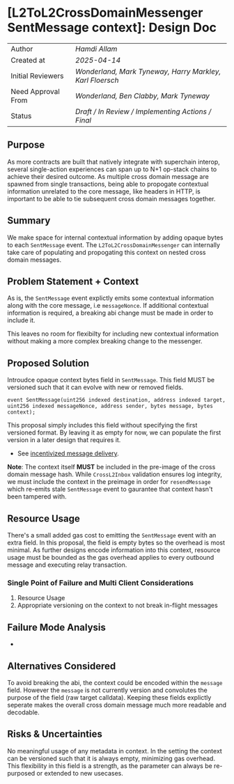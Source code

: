 # [L2ToL2CrossDomainMessenger SentMessage context]: Design Doc

|                    |                                                          |
| ------------------ | -------------------------------------------------------- |
| Author             | _Hamdi Allam_                                            |
| Created at         | _2025-04-14_                                             |
| Initial Reviewers  | _Wonderland, Mark Tyneway, Harry Markley, Karl Floersch_ |
| Need Approval From | _Wonderland, Ben Clabby, Mark Tyneway_                   |
| Status             | _Draft / In Review / Implementing Actions / Final_       |

## Purpose

<!-- This section is also sometimes called “Motivations” or “Goals”. -->

<!-- It is fine to remove this section from the final document,
but understanding the purpose of the doc when writing is very helpful. -->

As more contracts are built that natively integrate with superchain interop, several single-action experiences can span up to N+1 op-stack chains to achieve their desired outcome. As multiple cross domain message are spawned from single transactions, being able to propogate contextual information unrelated to the core message, like headers in HTTP, is important to be able to tie subsequent cross domain messages together.

## Summary

<!-- Most (if not all) documents should have a summary.
While the length will likely be proportional to the length of the full document,
the summary should be as succinct as possible. -->

We make space for internal contextual information by adding opaque bytes to each `SentMessage` event. The `L2ToL2CrossDomainMessenger` can internally take care of populating and propogating this context on nested cross domain messages.

## Problem Statement + Context

<!-- Describe the specific problem that the document is seeking to address as well
as information needed to understand the problem and design space.
If more information is needed on the costs of the problem,
this is a good place to that information. -->

As is, the `SentMessage` event explictly emits some contextual information along with the core message, i.e `messageNonce`. If additional contextual information is required, a breaking abi change must be made in order to include it.

This leaves no room for flexibilty for including new contextual information without making a more complex breaking change to the messenger.

## Proposed Solution

<!-- A high level overview of the proposed solution.
When there are multiple alternatives there should be an explanation
of why one solution was picked over other solutions.
As a rule of thumb, including code snippets (except for defining an external API)
is likely too low level. -->

Introudce opaque context bytes field in `SentMessage`. This field MUST be versioned such that it can evolve with new or removed fields.

```solidity
event SentMessage(uint256 indexed destination, address indexed target, uint256 indexed messageNonce, address sender, bytes message, bytes context);
```

This proposal simply includes this field without specifying the first versioned format. By leaving it as empty for now, we can populate the first version in a later
design that requires it.

- See [incentivized message delivery](https://github.com/ethereum-optimism/design-docs/pull/272).

**Note**: The context itself **MUST** be included in the pre-image of the cross domain message hash. While `CrossL2Inbox` validation ensures log integrity, we must include the context in the preimage in order for `resendMessage` which re-emits stale `SentMessage` event to gaurantee that context hasn't been tampered with.

## Resource Usage

<!-- What is the resource usage of the proposed solution?
Does it consume a large amount of computational resources or time? -->

There's a small added gas cost to emitting the `SentMessage` event with an extra field. In this proposal, the field is empty bytes so the overhead is most minimal. As further designs encode information into this context, resource usage must be bounded as the gas overhead applies to every outbound message and executing relay transaction.

### Single Point of Failure and Multi Client Considerations

<!-- Details on how this change will impact multiple clients. Do we need to plan for changes to both op-geth and op-reth? -->

1. Resource Usage
2. Appropriate versioning on the context to not break in-flight messages

## Failure Mode Analysis

<!-- Link to the failure mode analysis document, created from the fma-template.md file. -->

-

## Alternatives Considered

<!-- List out a short summary of each possible solution that was considered.
Comparing the effort of each solution -->

To avoid breaking the abi, the context could be encoded within the `message` field. However the `message` is not currently version and convolutes the purpose of the field (raw target calldata). Keeping these fields explictly seperate makes the overall cross domain message much more readable and decodable.

## Risks & Uncertainties

<!-- An overview of what could go wrong.
Also any open questions that need more work to resolve. -->

No meaningful usage of any metadata in context. In the setting the context can be versioned such that it is always empty, minimizing gas overhead. This flexibility in this field is a strength, as the parameter can always be re-purposed or extended to new usecases.
